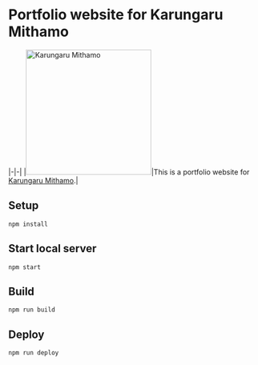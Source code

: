 # Portfolio website for Karungaru Mithamo

|-|-|
|<img src="https://github.com/mithamovictor/portfolio_site/blob/master/public/img/vic.png" width="250" alt="Karungaru Mithamo" text/>|This is a portfolio website for [Karungaru Mithamo](https://mithamovictor.github.io).|

## Setup

```
npm install
```

## Start local server

```
npm start
```

## Build

```
npm run build
```

## Deploy

```
npm run deploy
```
